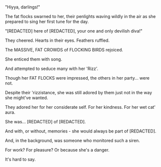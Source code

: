 <!-- title: Pickles -->

"Hiyya, darlings!"

The fat flocks swarned to her, their penlights waving wildly in the air as she prepared to sing her first tune for the day.

"\[REDACTED\] here of \[REDACTED\], your one and only devilish diva!"

They cheered. Hearts in their eyes. Feathers ruffled.

The MASSIVE, FAT CROWDS of FLOCKING BIRDS rejoiced.

She enticed them with song.

And attempted to seduce many with her 'Rizz'.

Though her FAT FLOCKS were impressed, the others in her party... were not.

Despite their 'rizzistance, she was still adored by them just not in the way she might've wanted.

They adored her for her considerate self.
For her kindness.
For her wet cat' aura.

She was...
\[REDACTED\] of
\[REDACTED\].

And with, or without, memories - she would always be part of \[REDACTED\].

And, in the background, was someone who monitored such a siren.

For work? For pleasure? Or because she's a danger.

It's hard to say.
